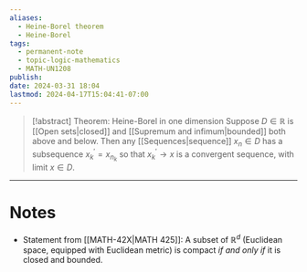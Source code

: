 ```yaml
---
aliases:
  - Heine-Borel theorem
  - Heine-Borel
tags:
  - permanent-note
  - topic-logic-mathematics
  - MATH-UN1208
publish: 
date: 2024-03-31 18:04
lastmod: 2024-04-17T15:04:41-07:00
---
```

>[!abstract] Theorem: Heine-Borel in one dimension
>Suppose $D \in \mathbb R$ is [[Open sets|closed]] and [[Supremum and infimum|bounded]] both above and below. Then any [[Sequences|sequence]] $x_n \in D$ has a subsequence $x_k^\prime = x_{n_k}$ so that $x^\prime_k \to x$ is a convergent sequence, with limit $x \in D$.

---
# Notes

- Statement from [[MATH-42X|MATH 425]]: A subset of $\mathbb R^d$ (Euclidean space, equipped with Euclidean metric) is compact *if and only if* it is closed and bounded.